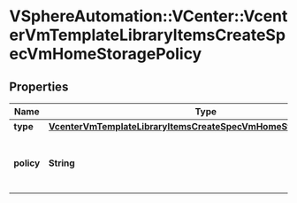 # VSphereAutomation::VCenter::VcenterVmTemplateLibraryItemsCreateSpecVmHomeStoragePolicy

## Properties
Name | Type | Description | Notes
------------ | ------------- | ------------- | -------------
**type** | [**VcenterVmTemplateLibraryItemsCreateSpecVmHomeStoragePolicyType**](VcenterVmTemplateLibraryItemsCreateSpecVmHomeStoragePolicyType.md) |  | 
**policy** | **String** | Identifier for the storage policy to use. | [optional] 


